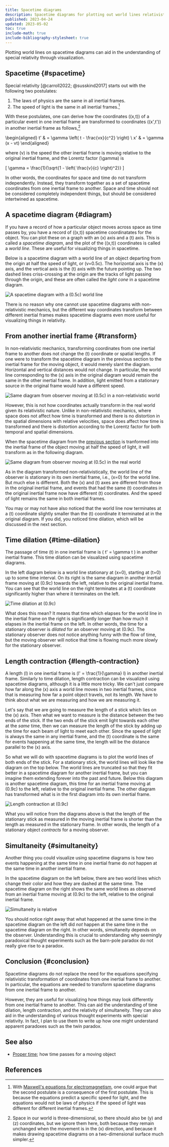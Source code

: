 ```yaml
---
title: Spacetime diagrams
description: Spacetime diagrams for plotting out world lines relativistically.
published: 2023-04-24
updated: 2023-05-02
toc: true
include-math: true
include-bibliography-stylesheet: true
---
```


Plotting world lines on spacetime diagrams can aid in the understanding of
special relativity through visualization.

## Spacetime {#spacetime}

Special relativity [@carroll2022; @susskind2017] starts out with
the following two postulates:

1.   The laws of physics are the same in all inertial frames.
2.   The speed of light is the same in all inertial frames.[^maxwell]

[^maxwell]: With [Maxwell's equations for electromagnetism],
one could argue that the second postulate is a consequence of the first postulate.
This is because the equations predict a specific speed for light,
and the equations would not be laws of physics
if the speed of light was different for different inertial frames.

With these postulates, one can derive how the coordinates \((x,t)\)
of a particular event in one inertial frame are transformed
to coordinates \((x',t')\) in another inertial frame as follows,[^ignored-yz]

\begin{aligned}
t' & = \gamma \left( t - \frac{vx}{c^2} \right) \\
x' & = \gamma (x - vt)
\end{aligned}

where \(v\) is the speed the other inertial frame is moving relative to the original inertial frame,
and the Lorentz factor \(\gamma\) is

\[ \gamma = \frac{1}{\sqrt{1 - \left( \frac{v}{c} \right)^2}} \]

[^ignored-yz]: Space in our world is three-dimensional, so there should also
be \(y\) and \(z\) coordinates, but we ignore them here, both because they
remain unchanged when the movement is in the \(x\) direction,
and because it makes drawing spacetime diagrams on a two-dimensional
surface much simpler.

In other words, the coordinates for space and time do not transform independently.
Instead, they transform together as a set of spacetime coordinates from one inertial frame to another.
Space and time should not be considered completely independent things,
but should be considered intertwined as spacetime.

[Maxwell's equations for electromagnetism]: https://www.maxwells-equations.com/

## A spacetime diagram {#diagram}

If you have a record of how a particular object moves across space as time passes by,
you have a record of \((x,t)\) spacetime coordinatates for the object.
You can plot these on a graph with an \(x\) axis and a \(t\) axis.
This is called a _spacetime diagram_, and the plot of the \((x,t)\) coordinates
is called a _world line_.  These are useful for visualizing things in spacetime.

Below is a spacetime diagram with a world line of an object departing from the origin at
half the speed of light, or \(v=0.5c\).  The horizontal axis is the \(x\) axis,
and the vertical axis is the \(t\) axis with the future pointing up.
The two dashed lines criss-crossing at the origin
are the tracks of light passing through the origin, and these are often called
the _light cone_ in a spacetime diagram.

![A spacetime diagram with a \(0.5c\) world line](/diagrams/article/relativity/diagrams/worldline.svg)

There is no reason why one cannot use spacetime diagrams with non-relativistic mechanics,
but the different way coordinates transform between different inertial frames
makes spacetime diagrams even more useful for visualizing things in relativity.

## From another inertial frame {#transform}

In non-relativistic mechanics, transforming coordinates from one inertial frame
to another does not change the \(t\) coordinate or spatial lengths.
If one were to transform the spacetime diagram in the previous section to the inertial
frame for the moving object, it would merely slant the diagram.
Horizontal and vertical distances would not change.
In particular, the world line corresponding to the \(x\) axis
in the original diagram would remain the same in the other inertial frame.
In addition, light emitted from a stationary source in the original frame
would have a different speed.

![Same diagram from observer moving at \(0.5c\) in a non-relativistic world](/diagrams/article/relativity/diagrams/worldline-nonrelativistic.svg)

However, this is not how coordinates actually transform in the real world given its relativistic nature.
Unlike in non-relativistic mechanics, where space does not affect how time is transformed
and there is no distortion in the spatial dimensions with relative velocities,
space does affect how time is transformed and there is distortion according to the Lorentz factor
for both temporal and spatial dimensions.

When the spacetime diagram from the [previous section](#diagram) is tranformed into
the inertial frame of the object moving at half the speed of light, it will transform
as in the following diagram.

![Same diagram from observer moving at \(0.5c\) in the real world](/diagrams/article/relativity/diagrams/worldline-50.svg)

As in the diagram transformed non-relativistically, the world line of the observer is stationary
in its own inertial frame, i.e., \(x=0\) for the world line.  But much else is different.
Both the \(x\) and \(t\) axes are different from those in the original inertial frame,
and events that had the same \(t\) coordinates in the original inertial frame now have
different \(t\) coordinates.  And the speed of light remains the same in both inertial frames.

You may or may not have also noticed that the world line now terminates at a \(t\) coordinate
slightly smaller than the \(t\) coordinate it terminated at in the original diagram.
If you did, you noticed time dilation, which will be discussed in the next section.

## Time dilation {#time-dilation}

The passage of time \(t\) in one inertial frame is \( t' = \gamma t \) in another inertial frame.
This time dilation can be visualized using spacetime diagrams.

In the left diagram below is a world line stationary at \(x=0\),
starting at \(t=0\) up to some time interval.
On its right is the same diagram in another inertial frame moving at \(0.9c\)
towards the left, relative to the original inertial frame.
You can see that the world line on the right terminates at a \(t\) coordinate
significantly higher than where it terminates on the left.

![Time dilation at \(0.9c\)](/diagrams/article/relativity/diagrams/time-dilation.svg)

What does this mean?  It means that time which elapses for the world line
in the inertial frame on the right is significantly longer than how much it
elapses in the inertial frame on the left.  In other words, the time for
a stationary observer is _dilated_ for an observer moving at \(0.9c\).
The stationary observer does not notice anything funny with the flow
of time, but the moving observer will notice that time is flowing much
more slowly for the stationary observer.

## Length contraction {#length-contraction}

A length \(l\) in one inertial frame is \(l' = \frac{1}{\gamma} l\) in another inertial frame.
Similarly to time dilation, length contraction can be visualized using spacetime diagrams,
although it is a little more tricky.
We can't just compare how far along the \(x\) axis a world line moves in two inertial frames,
since that is measuring how far a point object travels, not its length.
We have to think about what we are measuring and how we are measuring it.

Let's say that we are going to measure the length of a stick which lies on the \(x\) axis.
Then what we want to measure is the distance between the two ends of the stick.
If the two ends of the stick emit light towards each other at the _same_ time,
then we can measure the length of the stick by adding up the time for each beam of light
to meet each other.  Since the speed of light is always the same in any inertial frame,
and the \(t\) coordinate is the same for events happening at the same time,
the length will be the distance parallel to the \(x\) axis.

So what we will do with spacetime diagrams is to plot the world lines of both ends
of the stick.  For a stationary stick, the world lines will look like the diagram
on the top below.  The world lines are truncated so that they fit better in a
spacetime diagram for another inertial frame, but you can imagine them extending
forever into the past and future.  Below this diagram is another spacetime diagram,
this time for an inertial frame moving at \(0.9c\) to the left,
relative to the original inertial frame.  The other diagram has transformed
what is in the first diagram into its own inertial frame.

![Length contraction at \(0.9c\)](/diagrams/article/relativity/diagrams/length-contraction.svg)

What you will notice from the diagrams above is that the length of the stationary stick
as measured in the moving inertial frame is shorter than the length as measured in the
stationary frame.  In other words, the length of a stationary object _contracts_
for a moving observer.

## Simultaneity {#simultaneity}

Another thing you could visualize using spacetime diagrams is how two events
happening at the same time in one inertial frame do _not_ happen at the same time
in another inertial frame.

In the spacetime diagram on the left below, there are two world lines which change
their color and how they are dashed at the same time.  The spacetime diagram on
the right shows the same world lines as observed from an inertial frame moving
at \(0.9c\) to the left, relative to the original inertial frame.

![Simultaneity is relative](/diagrams/article/relativity/diagrams/simultaneity.svg)

You should notice right away that what happened at the same time in the
spacetime diagram on the left did _not_ happen at the same time in the spacetime
diagram on the right.  In other words, simultaneity depends on the observer.
Understanding this is crucial to understanding why seemingly paradoxical
thought experiments such as the barn-pole paradox do not really give rise
to a paradox.

## Conclusion {#conclusion}

Spacetime diagrams do not replace the need for the equations specifying
relativistic transformation of coordinates from one inertial frame to another.
In particular, the equations are needed to transform spacetime diagrams
from one inertial frame to another.

However, they are useful for visualizing how things may look differently
from one inertial frame to another.  This can aid the understanding of
time dilation, length contraction, and the relativity of simultaneity.
They can also aid in the understanding of various thought experiments
with special relativity.  In fact, I plan to use them to write up how
one might understand apparent paradoxes such as the twin paradox.

## See also

*   [Proper time](/article/physics/relativity/proper-time/);
    how time passes for a moving object

## References

